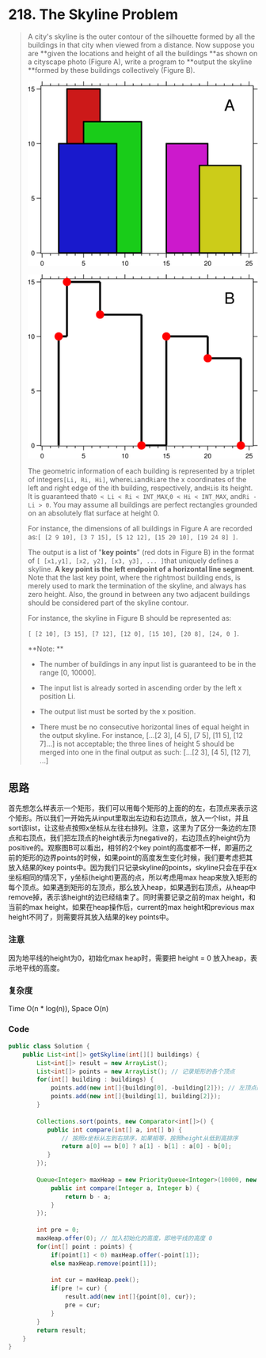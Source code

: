 # 218. The Skyline Problem

> A city's skyline is the outer contour of the silhouette formed by all the buildings in that city when viewed from a distance. Now suppose you are **given the locations and height of all the buildings **as shown on a cityscape photo \(Figure A\), write a program to **output the skyline **formed by these buildings collectively \(Figure B\).
>
> ![](/assets/skyline1.jpg)
>
> ![](/assets/skyline2.jpg)
>
> The geometric information of each building is represented by a triplet of integers`[Li, Ri, Hi]`, where`Li`and`Ri`are the x coordinates of the left and right edge of the ith building, respectively, and`Hi`is its height. It is guaranteed that`0 < Li < Ri < INT_MAX`,`0 < Hi < INT_MAX`, and`Ri - Li > 0`. You may assume all buildings are perfect rectangles grounded on an absolutely flat surface at height 0.
>
> For instance, the dimensions of all buildings in Figure A are recorded as:`[ [2 9 10], [3 7 15], [5 12 12], [15 20 10], [19 24 8] ]`.
>
> The output is a list of "**key points**" \(red dots in Figure B\) in the format of `[ [x1,y1], [x2, y2], [x3, y3], ... ]`that uniquely defines a skyline. **A key point is the left endpoint of a horizontal line segment**. Note that the last key point, where the rightmost building ends, is merely used to mark the termination of the skyline, and always has zero height. Also, the ground in between any two adjacent buildings should be considered part of the skyline contour.
>
> For instance, the skyline in Figure B should be represented as:
>
> `[ [2 10], [3 15], [7 12], [12 0], [15 10], [20 8], [24, 0 ]`.
>
> **Note: **
>
> * The number of buildings in any input list is guaranteed to be in the range \[0, 10000\].
>
> * The input list is already sorted in ascending order by the left x position Li.
>
> * The output list must be sorted by the x position.
>
> * There must be no consecutive horizontal lines of equal height in the output skyline. For instance, \[...\[2 3\], \[4 5\], \[7 5\], \[11 5\], \[12 7\]...\]  is not acceptable; the three lines of height 5 should be merged into one in the final output as such: \[...\[2 3\], \[4 5\], \[12 7\], ...\]

## 思路

首先想怎么样表示一个矩形，我们可以用每个矩形的上面的的左，右顶点来表示这个矩形。所以我们一开始先从input里取出左边和右边顶点，放入一个list，并且sort该list，让这些点按照x坐标从左往右排列。注意，这里为了区分一条边的左顶点和右顶点，我们把左顶点的height表示为negative的，右边顶点的height仍为positive的。观察图B可以看出，相邻的2个key point的高度都不一样，即遍历之前的矩形的边界points的时候，如果point的高度发生变化时候，我们要考虑把其放入结果的key points中。因为我们只记录skyline的points，skyline只会在乎在x坐标相同的情况下，y坐标\(height\)更高的点，所以考虑用max heap来放入矩形的每个顶点。如果遇到矩形的左顶点，那么放入heap，如果遇到右顶点，从heap中remove掉，表示该height的边已经结束了。同时需要记录之前的max height，和当前的max height，如果在heap操作后，current的max height和previous max height不同了，则需要将其放入结果的key points中。

### 注意

因为地平线的height为0，初始化max heap时，需要把 height = 0 放入heap，表示地平线的高度。

### 复杂度

Time O\(n \* log\(n\)\), Space O\(n\)

### Code

```java
public class Solution {
    public List<int[]> getSkyline(int[][] buildings) {
        List<int[]> result = new ArrayList();
        List<int[]> points = new ArrayList(); // 记录矩形的各个顶点
        for(int[] building : buildings) {
            points.add(new int[]{building[0], -building[2]}); // 左顶点的height为negative，与右顶点加以区分
            points.add(new int[]{building[1], building[2]});
        }
        
        Collections.sort(points, new Comparator<int[]>() {
           public int compare(int[] a, int[] b) {
               // 按照x坐标从左到右排序，如果相等，按照height从低到高排序
               return a[0] == b[0] ? a[1] - b[1] : a[0] - b[0];
           } 
        });
        
        Queue<Integer> maxHeap = new PriorityQueue<Integer>(10000, new Comparator<Integer>() {
            public int compare(Integer a, Integer b) {
                return b - a;
            }
        });
        
        int pre = 0;
        maxHeap.offer(0); // 加入初始化的高度，即地平线的高度 0
        for(int[] point : points) {
            if(point[1] < 0) maxHeap.offer(-point[1]);
            else maxHeap.remove(point[1]);
            
            int cur = maxHeap.peek();
            if(pre != cur) {
                result.add(new int[]{point[0], cur});
                pre = cur;
            }
        }
        return result;
    }
}
```



